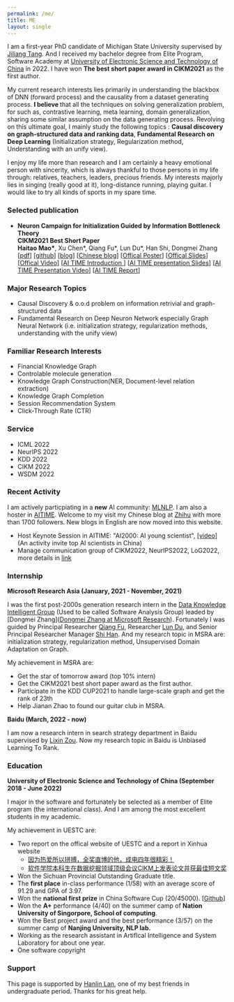 ```yaml
---
permalink: /me/
title: ME
layout: single
---
```

I am a first-year PhD candidate of Michigan State University supervised by [Jiliang Tang](http://www.cse.msu.edu/~tangjili/index.html).
And I received my bachelor degree from Elite Program, Software Academy at [University of Electronic Science and Technology of China](https://en.uestc.edu.cn/) in 2022. 
I have won **The best short paper award in CIKM2021** as the first author.  

My current research interests lies primarily in understanding the blackbox of DNN (forward process) and the causality from a dataset generating process. 
<strong> I believe </strong>that all the techniques on solving generalization problem, for such as, contrastive learning, meta learning, domain generalization, sharing some similar assumption on the data generating process.
Revolving on this ultimate goal, I mainly study the following topics : **Causal discovery on graph-structured data and ranking data**, **Fundamental Research on Deep Learning** (Initialization strategy, Regularization method, Understanding with an unify view). 

I enjoy my life more than research and I am certainly a heavy emotional person with sincerity, which is always thankful to those persons in my life through: relatives, teachers, leaders, precious friends. 
My interests majorly lies in singing (really good at it), long-distance running, playing guitar. I would like to try all kinds of sports in my spare time.




### Selected publication
<ul>
    <li>
      <p>
        <strong> Neuron Campaign for Initialization Guided by Information Bottleneck Theory </strong><br>
        <strong>CIKM2021 Best Short Paper</strong><br>
        <strong>Haitao Mao*</strong>, Xu Chen*, Qiang Fu*, Lun Du*, Han Shi, Dongmei Zhang <br>
        [<a href="https://arxiv.org/pdf/2108.06530.pdf">pdf</a>]
        [<a href="https://github.com/huanhuqueyue/CIKM-IBCI">github</a>]
        [<a href="https://huanhuqueyue.github.io/personal-page/categories/neuronCampaign/">blog</a>]
        [<a href="https://zhuanlan.zhihu.com/p/398198523">Chinese blog</a>]
        [<a href="https://github.com/huanhuqueyue/personal-page/blob/master/_files/CIKM2021/Init_poster.pdf">Offical Poster</a>]
        [<a href="https://github.com/huanhuqueyue/personal-page/blob/master/_files/CIKM2021/CIKM21_Neuron_Campaign_for_Initialization_Guided_by_Information_Bottleneck_Theory.pdf">Offical Slides</a>]
        [<a href="https://github.com/huanhuqueyue/personal-page/blob/master/_files/CIKM2021/Init_video.mp4">Offical Video</a>]
        [<a href="https://mp.weixin.qq.com/s/PEt7m_iadPGm9puO0S0nHw">AI TIME Introduction </a>]
        [<a href="https://github.com/huanhuqueyue/personal-page/blob/master/_files/CIKM2021/AITime%20CIKM21%20-%20Neuron%20Campaign.pdf">AI TIME presentation Slides</a>]
        [<a href="https://www.bilibili.com/video/BV1fL411V7FP?spm_id_from=333.1007.top_right_bar_window_history.content.click">AI TIME Presentation Video</a>]
        [<a href="https://mp.weixin.qq.com/s/V0pwLwTR-rVpe8h5NL_u3g">AI TIME Report</a>]
      </p>
    </li>
</ul>

### Major Research Topics
- Causal Discovery & o.o.d problem on information retrivial and graph-structured data
- Fundamental Research on Deep Neuron Network especially Graph Neural Network (i.e. initialization strategy, regularization methods, understanding with the unify view)





### Familiar Research Interests
- Financial Knowledge Graph
- Controlable molecule generation
- Knowledge Graph Construction(NER, Document-level relation extraction)
- Knowledge Graph Completion
- Session Recommendation System
- Click-Through Rate (CTR)


### Service
- ICML 2022
- NeurIPS 2022
- KDD 2022
- CIKM 2022
- WSDM 2022

### Recent Activity
I am actively particpiating in a **new** AI community: [MLNLP](https://mp.weixin.qq.com/s/IUjQIVCSKexVKuV_jz5SRg). I am also a hoster in [AITIME](http://www.aitime.cn/). Welcome to my visit my Chinese blog at [Zhihu](https://www.zhihu.com/people/que-yue-3-77) with more than 1700 followers. New blogs in English are now moved into this website.

- Host Keynote Session in AITIME: "AI2000: AI young scientist", [[video]](https://www.bilibili.com/video/BV1x94y1d7nL?spm_id_from=333.1007.top_right_bar_window_dynamic.content.click) (An activity invite top AI scientists in China)
- Manage communication group of CIKM2022, NeurIPS2022, LoG2022, more details in [link](https://github.com/MLNLP-World/Top-Conference-WeChat-Group)


### Internship

**Microsoft Research Asia (January, 2021 - November, 2021)**

I was the first post-2000s generation research intern in the [Data Knowledge Intelligent Group](https://www.microsoft.com/en-us/research/group/data-knowledge-intelligence/) (Used to be called Software Analysis Group) leaded by [Dongmei Zhang]([Dongmei Zhang at Microsoft Research](https://www.microsoft.com/en-us/research/people/dongmeiz/)). Fortunately I was guided by Principal Researcher [Qiang Fu](https://scholar.google.com/citations?hl=en&user=bwTLZSIAAAAJ), Researcher [Lun Du](https://scholar.google.com/citations?user=3XUANDAAAAAJ&hl=en&oi=ao), and Senior Principal Researcher Manager [Shi Han](https://www.microsoft.com/en-us/research/people/shihan/). And my research topic in MSRA are: initialization strategy, regularization method, Unsupervised Domain Adaptation on Graph. 

My achievement in MSRA are:

- Get the star of tomorrow award (top 10% intern)
- Get the CIKM2021 best short paper award as the first author.
- Participate in the KDD CUP2021 to handle large-scale graph and get the rank of 23th
- Help Jianan Zhao to found our guitar club in MSRA.

**Baidu (March, 2022 - now)**

I am now a research intern in search strategy department in Baidu supervised by [Lixin Zou](https://www.zoulixin.site/). Now my research topic in Baidu is Unbiased Learning To Rank.


### Education

**University of Electronic Science and Technology of China  (September 2018 - June 2022)**

I major in the software and fortunately be selected as a member of Elite program (the international class). And I am among the most excellent students in my academic. 

My achievement in UESTC are:

- Two report on the offical website of UESTC and a report in Xinhua website
  - [因为热爱所以拼搏，全奖直博的他，成电四年很精彩！](https://mp.weixin.qq.com/s/CMcPWZ1YTafE8CUQcA619Q) 
  - [软件学院本科生在数据挖掘领域顶级会议CIKM上发表论文并获最佳短文奖](https://news.uestc.edu.cn/?n=UestcNews.Front.DocumentV2.ArticlePage&Id=81841)
- Won the Sichuan Provincial Outstanding Graduate title.
- The **first place** in-class performance (1/58) with an average score of 91.29 and GPA of 3.97.
- Won the **national first prize** in China Software Cup (20/45000). [[Github](https://github.com/xiaobao520123/EnterpriseNavigator)]
- Won the **A+** performance (4/40) on the summer camp of **Nation University of Singorpore, School of computing**. 
- Won the Best project award and the best performance (3/57) on the summer camp of **Nanjing University, NLP lab.**
- Working as the research assistant in ArtifIcal Intelligence and System Laboratory for about one year.
- One software copyright



### Support
This page is supported by [Hanlin Lan](https://runtus.top), one of my best friends in undergraduate period. Thanks for his great help.